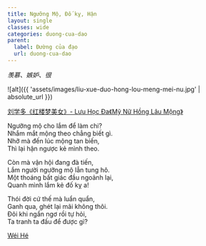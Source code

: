 ```yaml
---
title: Ngưỡng Mộ, Đố kỵ, Hận
layout: single
classes: wide
categories: duong-cua-dao
parent:
  label: Đường của đạo
  url: duong-cua-dao
---
```


*羡慕、嫉妒、很*

![alt]({{ 'assets/images/liu-xue-duo-hong-lou-meng-mei-nu.jpg' | absolute_url }})
> <cite>
  <a href="https://www.inkdancechinesepaintings.com/chinese-artists/liu-xue-duo_1.html" target="_blank">
  刘学多《红楼梦美女》- Lưu Học Đa《Mỹ Nữ Hồng Lâu Mộng》 
  </a>
</cite>

Ngưỡng mộ cho lắm để làm chi?\
Nhắm mắt mộng theo chẳng biết gì.\
Nhỡ mà đến lúc mộng tan biến,\
Thì lại hận ngược kẻ mình theo.

Còn mà vận hội đang đà tiến,\
Lắm người ngưỡng mộ lẫn tung hô.\
Một thoáng bất giác đầu ngoảnh lại,\
Quanh mình lắm kẻ đố kỵ a!

Thói đời cứ thế mà luẩn quẩn,\
Ganh qua, ghét lại mãi không thôi.\
Đôi khi ngẩn ngơ rồi tự hỏi,\
Ta tranh ta đấu để được gì?

> <cite>
<a target="_blank" href="https://wei-he.xyz">Wéi Hé</a>
</cite>